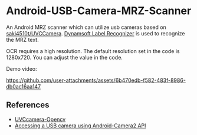 # Android-USB-Camera-MRZ-Scanner

An Android MRZ scanner which can utilize usb cameras based on [saki4510t/UVCCamera](https://github.com/saki4510t/UVCCamera). [Dynamsoft Label Recognizer](https://www.dynamsoft.com/label-recognition/overview/) is used to recognize the MRZ text.

OCR requires a high resolution. The default resolution set in the code is 1280x720. You can adjust the value in the code.

Demo video:



https://github.com/user-attachments/assets/6b470edb-f582-483f-8986-db0ac16aa147



## References

* [UVCcamera-Opencv
](https://github.com/o0olele/UVCcamera-Opencv)
* [Accessing a USB camera using Android-Camera2 API](https://stackoverflow.com/questions/57846505/accessing-a-usb-camera-using-android-camera2-api)
